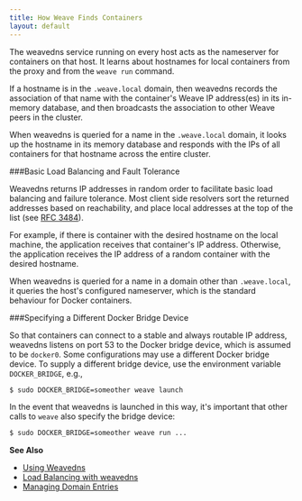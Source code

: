 ```yaml
---
title: How Weave Finds Containers
layout: default
---
```



The weavedns service running on every host acts as the nameserver for
containers on that host. It learns about hostnames for local containers
from the proxy and from the `weave run` command.  

If a hostname is in the `.weave.local` domain, then weavedns records the association of that
name with the container's Weave IP address(es) in its in-memory
database, and then broadcasts the association to other Weave peers in the
cluster.

When weavedns is queried for a name in the `.weave.local` domain, it
looks up the hostname in its memory database and responds with the IPs
of all containers for that hostname across the entire cluster.

###Basic Load Balancing and Fault Tolerance

Weavedns returns IP addresses in random order to facilitate basic
load balancing and failure tolerance. Most client side resolvers sort
the returned addresses based on reachability, and place local addresses
at the top of the list (see [RFC 3484](https://www.ietf.org/rfc/rfc3484.txt)).

For example, if there is container with the desired hostname on the local
machine, the application receives that container's IP address.
Otherwise, the application receives the IP address of a random
container with the desired hostname.

When weavedns is queried for a name in a domain other than
`.weave.local`, it queries the host's configured nameserver, which is
the standard behaviour for Docker containers.

###Specifying a Different Docker Bridge Device

So that containers can connect to a stable and always routable IP
address, weavedns listens on port 53 to the Docker bridge device, which
is assumed to be `docker0`.  Some configurations may use a different
Docker bridge device. To supply a different bridge device, use the
environment variable `DOCKER_BRIDGE`, e.g.,

```bash
$ sudo DOCKER_BRIDGE=someother weave launch
```

In the event that weavedns is launched in this way, it's important that
other calls to `weave` also specify the bridge device:

```bash
$ sudo DOCKER_BRIDGE=someother weave run ...
```

**See Also**

 * [Using Weavedns](/site/weavedns/overview-using-weavedns.md)
 * [Load Balancing with weavedns](/site/weavedns/load-balance-fault-weavedns.md)
 * [Managing Domain Entries](/site/weavedns/managing-domains-weavedns.md)
